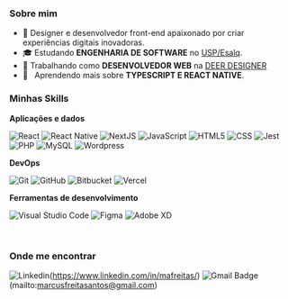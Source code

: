 <h3>Sobre mim</h3>

- 🤔 Designer e desenvolvedor front-end apaixonado por criar experiências digitais inovadoras.
- 🎓 Estudando **ENGENHARIA DE SOFTWARE** no <a href="https://mbauspesalq.com/">USP/Esalq</a>.
- 💼 Trabalhando como **DESENVOLVEDOR WEB** na <a href="https://deerdesigner.com/">DEER DESIGNER</a>
- 🌱 &nbsp; Aprendendo mais sobre **TYPESCRIPT E REACT NATIVE**.

<h3>Minhas Skills</h3>

**Aplicações e dados**

![React](https://img.shields.io/badge/-React-333333?style=flat&logo=react)
![React Native](https://img.shields.io/badge/-React%20Native-333333?style=flat&logo=react)
![NextJS](https://img.shields.io/badge/-JavaScript-333333?style=flat&logo=next.js)
![JavaScript](https://img.shields.io/badge/-JavaScript-333333?style=flat&logo=javascript)
![HTML5](https://img.shields.io/badge/-HTML5-333333?style=flat&logo=HTML5)
![CSS](https://img.shields.io/badge/-CSS-333333?style=flat&logo=CSS3&logoColor=1572B6)
![Jest](https://img.shields.io/badge/-Jest-333333?style=flat&logo=jest)
![PHP](https://img.shields.io/badge/-PHP-333333?style=flat&logo=php)
![MySQL](https://img.shields.io/badge/-MySQL-333333?style=flat&logo=mysql)
![Wordpress](https://img.shields.io/badge/-Wordpress-333333?style=flat&logo=wordpress)

**DevOps**

![Git](https://img.shields.io/badge/-Git-333333?style=flat&logo=git)
![GitHub](https://img.shields.io/badge/-GitHub-333333?style=flat&logo=github)
![Bitbucket](https://img.shields.io/badge/-Bitbucket-333333?style=flat&logo=bitbucket)
![Vercel](https://img.shields.io/badge/-Vercel-333333?style=flat&logo=vercel)

**Ferramentas de desenvolvimento**

![Visual Studio Code](https://img.shields.io/badge/-Visual%20Studio%20Code-333333?style=flat&logo=visual-studio-code&logoColor=007ACC)
![Figma](https://img.shields.io/badge/-Figma-333333?style=flat&logo=figma&logoColor=007ACC)
![Adobe XD](https://img.shields.io/badge/-Adobe%20XD-333333?style=flat&logo=adobe-xd&logoColor=007ACC)

<br/>

<h3>Onde me encontrar</h3>

![Linkedin](https://img.shields.io/badge/-mafreitas-blue?style=flat-square&logo=Linkedin&logoColor=white&link=https://www.linkedin.com/in/mafreitas/)(https://www.linkedin.com/in/mafreitas/)
![Gmail Badge](https://img.shields.io/badge/-marcusfreitasantos@email.com-006bed?style=flat-square&logo=Gmail&logoColor=white&link=mailto:marcusfreitasantos@gmail.com)(mailto:marcusfreitasantos@gmail.com)
